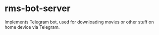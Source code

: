 # rms-bot-server

Implements Telegram bot, used for downloading movies or other stuff on home device via Telegram.

